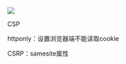 ![](file://C:\Personal\Documents/IkMarkdown/.assets/浏览器安全.md380393.4115212.png)

CSP

httponly：设置浏览器端不能读取cookie


CSRP：samesite属性
